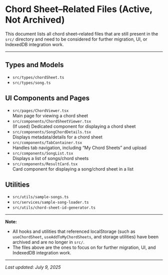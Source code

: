 # Chord Sheet–Related Files (Active, Not Archived)

This document lists all chord sheet–related files that are still present in the `src/` directory and need to be considered for further migration, UI, or IndexedDB integration work.

---

## Types and Models
- `src/types/chordSheet.ts`
- `src/types/song.ts`

## UI Components and Pages
- `src/pages/ChordViewer.tsx`  
  Main page for viewing a chord sheet
- `src/components/ChordSheetViewer.tsx`  
  (If used) Dedicated component for displaying a chord sheet
- `src/components/SongChordDetails.tsx`  
  Displays metadata/details for a chord sheet
- `src/components/TabContainer.tsx`  
  Handles tab navigation, including “My Chord Sheets” and upload
- `src/components/SongList.tsx`  
  Displays a list of songs/chord sheets
- `src/components/ResultCard.tsx`  
  Card component for displaying a song/chord sheet in a list

## Utilities
- `src/utils/sample-songs.ts`
- `src/services/sample-song-loader.ts`
- `src/utils/chord-sheet-id-generator.ts`

---

**Note:**
- All hooks and utilities that referenced localStorage (such as `useChordSheet`, `useAddToMyChordSheets`, and storage utilities) have been archived and are no longer in `src/`.
- The files above are the ones to focus on for further migration, UI, and IndexedDB integration work.

---

_Last updated: July 9, 2025_
